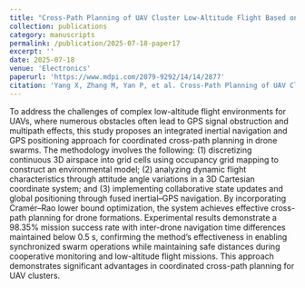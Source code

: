 ```yaml
---
title: "Cross-Path Planning of UAV Cluster Low-Altitude Flight Based on Inertial Navigation Combined with GPS Localization"
collection: publications
category: manuscripts
permalink: /publication/2025-07-18-paper17
excerpt: ''
date: 2025-07-18
venue: 'Electronics'
paperurl: 'https://www.mdpi.com/2079-9292/14/14/2877'
citation: 'Yang X, Zhang M, Yan P, et al. Cross-Path Planning of UAV Cluster Low-Altitude Flight Based on Inertial Navigation Combined with GPS Localization[J]. Electronics, 2025, 14(14): 2877.'
---
```


To address the challenges of complex low-altitude flight environments for UAVs, where numerous obstacles often lead to GPS signal obstruction and multipath effects, this study proposes an integrated inertial navigation and GPS positioning approach for coordinated cross-path planning in drone swarms. The methodology involves the following: (1) discretizing continuous 3D airspace into grid cells using occupancy grid mapping to construct an environmental model; (2) analyzing dynamic flight characteristics through attitude angle variations in a 3D Cartesian coordinate system; and (3) implementing collaborative state updates and global positioning through fused inertial–GPS navigation. By incorporating Cramér–Rao lower bound optimization, the system achieves effective cross-path planning for drone formations. Experimental results demonstrate a 98.35% mission success rate with inter-drone navigation time differences maintained below 0.5 s, confirming the method’s effectiveness in enabling synchronized swarm operations while maintaining safe distances during cooperative monitoring and low-altitude flight missions. This approach demonstrates significant advantages in coordinated cross-path planning for UAV clusters.